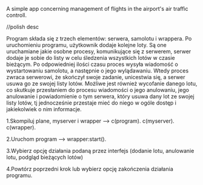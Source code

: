 A simple app concerning management of flights in the airport's air traffic controll.

//polish desc

  Program składa się z trzech elementów: serwera, samolotu i wrappera. 
  Po uruchomieniu programu, użytkownik dodaje kolejne loty. Są one uruchamiane jakie osobne procesy, komunikujące się z serwerem, serwer dodaje je sobie do listy w celu śledzenia wszystkich lotów w czasie bieżącym. 
  Po odpowiedniej ilości czasu proces wysyła wiadomość o wystartowaniu samolotu, a następnie o jego wylądawaniu. Wtedy proces zwraca serwerowi, że skończył swoje zadanie, unicestwia się, a serwer usuwa go ze swojej listy lotów. 
  Możliwe jest również wycofanie danego lotu, co skutkuje przesłaniem do procesu wiadomości o jego anulowaniu, jego anulowanie
i powiadomienie o tym serwera, który usuwa dany lot ze swojej listy lotów, tj jednocześnie przestaje mieć do niego w ogóle dostęp 
i jakiekolwiek o nim informacje.


1.Skompiluj plane, myserver i wrapper –> c(program). c(myserver). c(wrapper).

2.Uruchom program –> wrapper:start().

3.Wybierz opcję działania podaną przez interfejs (dodanie lotu, anulowanie lotu, podgląd bieżących lotów)

4.Powtórz poprzedni krok lub wybierz opcję zakończenia działania programu.

